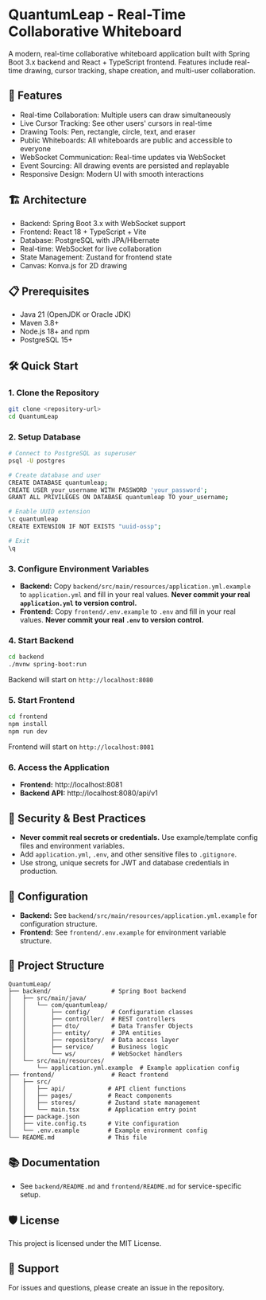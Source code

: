 # QuantumLeap - Real-Time Collaborative Whiteboard

A modern, real-time collaborative whiteboard application built with Spring Boot 3.x backend and React + TypeScript frontend. Features include real-time drawing, cursor tracking, shape creation, and multi-user collaboration.

## 🚀 Features
- Real-time Collaboration: Multiple users can draw simultaneously
- Live Cursor Tracking: See other users' cursors in real-time
- Drawing Tools: Pen, rectangle, circle, text, and eraser
- Public Whiteboards: All whiteboards are public and accessible to everyone
- WebSocket Communication: Real-time updates via WebSocket
- Event Sourcing: All drawing events are persisted and replayable
- Responsive Design: Modern UI with smooth interactions

## 🏗️ Architecture
- Backend: Spring Boot 3.x with WebSocket support
- Frontend: React 18 + TypeScript + Vite
- Database: PostgreSQL with JPA/Hibernate
- Real-time: WebSocket for live collaboration
- State Management: Zustand for frontend state
- Canvas: Konva.js for 2D drawing

## 📋 Prerequisites
- Java 21 (OpenJDK or Oracle JDK)
- Maven 3.8+
- Node.js 18+ and npm
- PostgreSQL 15+

## 🛠️ Quick Start

### 1. Clone the Repository
```bash
git clone <repository-url>
cd QuantumLeap
```

### 2. Setup Database
```bash
# Connect to PostgreSQL as superuser
psql -U postgres

# Create database and user
CREATE DATABASE quantumleap;
CREATE USER your_username WITH PASSWORD 'your_password';
GRANT ALL PRIVILEGES ON DATABASE quantumleap TO your_username;

# Enable UUID extension
\c quantumleap
CREATE EXTENSION IF NOT EXISTS "uuid-ossp";

# Exit
\q
```

### 3. Configure Environment Variables
- **Backend:** Copy `backend/src/main/resources/application.yml.example` to `application.yml` and fill in your real values. **Never commit your real `application.yml` to version control.**
- **Frontend:** Copy `frontend/.env.example` to `.env` and fill in your real values. **Never commit your real `.env` to version control.**

### 4. Start Backend
```bash
cd backend
./mvnw spring-boot:run
```
Backend will start on `http://localhost:8080`

### 5. Start Frontend
```bash
cd frontend
npm install
npm run dev
```
Frontend will start on `http://localhost:8081`

### 6. Access the Application
- **Frontend:** http://localhost:8081
- **Backend API:** http://localhost:8080/api/v1

## 🔐 Security & Best Practices
- **Never commit real secrets or credentials.** Use example/template config files and environment variables.
- Add `application.yml`, `.env`, and other sensitive files to `.gitignore`.
- Use strong, unique secrets for JWT and database credentials in production.

## 🔧 Configuration
- **Backend:** See `backend/src/main/resources/application.yml.example` for configuration structure.
- **Frontend:** See `frontend/.env.example` for environment variable structure.

## 📁 Project Structure
```
QuantumLeap/
├── backend/                 # Spring Boot backend
│   ├── src/main/java/
│   │   └── com/quantumleap/
│   │       ├── config/      # Configuration classes
│   │       ├── controller/  # REST controllers
│   │       ├── dto/         # Data Transfer Objects
│   │       ├── entity/      # JPA entities
│   │       ├── repository/  # Data access layer
│   │       ├── service/     # Business logic
│   │       └── ws/          # WebSocket handlers
│   └── src/main/resources/
│       └── application.yml.example  # Example application config
├── frontend/                # React frontend
│   ├── src/
│   │   ├── api/            # API client functions
│   │   ├── pages/          # React components
│   │   ├── stores/         # Zustand state management
│   │   └── main.tsx        # Application entry point
│   ├── package.json
│   ├── vite.config.ts      # Vite configuration
│   └── .env.example        # Example environment config
└── README.md               # This file
```

## 📚 Documentation
- See `backend/README.md` and `frontend/README.md` for service-specific setup.

## 🛡️ License
This project is licensed under the MIT License.

## 💬 Support
For issues and questions, please create an issue in the repository.
